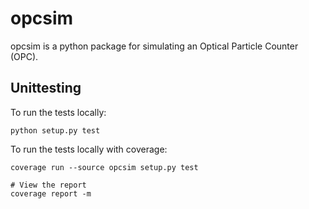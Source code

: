 # opcsim
opcsim is a python package for simulating an Optical Particle Counter (OPC).


## Unittesting

To run the tests locally:

    python setup.py test

To run the tests locally with coverage:

    coverage run --source opcsim setup.py test

    # View the report
    coverage report -m
